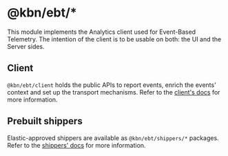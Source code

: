# @kbn/ebt/*

This module implements the Analytics client used for Event-Based Telemetry. The intention of the client is to be usable on both: the UI and the Server sides.

## Client

`@kbn/ebt/client` holds the public APIs to report events, enrich the events' context and set up the transport mechanisms. Refer to the [client's docs](./client/README.md) for more information.

## Prebuilt shippers

Elastic-approved shippers are available as `@kbn/ebt/shippers/*` packages. Refer to the [shippers' docs](./shippers/README.md) for more information.
